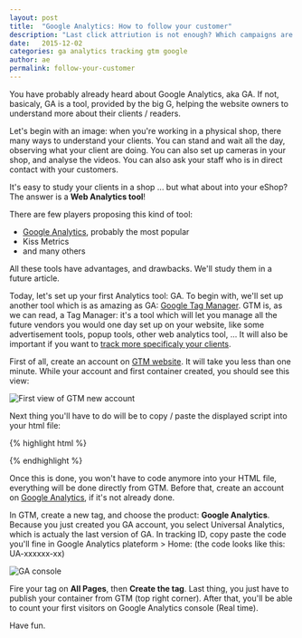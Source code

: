 ```yaml
---
layout: post
title:  "Google Analytics: How to follow your customer"
description: "Last click attriution is not enough? Which campaigns are assisting our ceonversions? Which ones are disguting your customers? This is a small Google Analytic - BigQuery - Python tutorial to understand a bit better you customers' behavior."
date:   2015-12-02
categories: ga analytics tracking gtm google
author: ae
permalink: follow-your-customer
---
```




You have probably already heard about Google Analytics, aka GA. If not, basicaly, GA is a tool, provided by the big G, helping the website owners to understand more about their clients / readers.

Let's begin with an image: when you're working in a physical shop, there many ways to understand your clients. You can stand and wait all the day, observing what your client are doing. You can also set up cameras in your shop, and analyse the videos. You can also ask your staff who is in direct contact with your customers.

It's easy to study your clients in a shop ... but what about into your eShop? The answer is a **Web Analytics tool**!

There are few players proposing this kind of tool:

- [Google Analytics][url-ga], probably the most popular
- Kiss Metrics
- and many others

All these tools have advantages, and drawbacks. We'll study them in a future article.

Today, let's set up your first Analytics tool: GA. To begin with, we'll set up another tool which is as amazing as GA: [Google Tag Manager][url-gtm]. GTM is, as we can read, a Tag Manager: it's a tool which will let you manage all the future vendors you would one day set up on your website, like some advertisement tools, popup tools, other web analytics tool, ... It will also be important if you want to [track more specificaly your clients][url-blank].

First of all, create an account on [GTM website][url-gtm-create]. It will take you less than one minute. While your account and first container created, you should see this view:

![First view of GTM new account](https://dl.dropboxusercontent.com/s/ikg5guvxh45qqs5/Screenshot%202015-06-08%2010.46.42.png)

Next thing you'll have to do will be to copy / paste the displayed script into your html file:

{% highlight html %}
<html>
    <head>
        <!-- Other metas -->
        <!-- Google Tag Manager -->
        <noscript><iframe src="//www.googletagmanager.com/ns.html?id=GTM-5WHRPL"
        height="0" width="0" style="display:none;visibility:hidden"></iframe></noscript>
        <script>(function(w,d,s,l,i){w[l]=w[l]||[];w[l].push({'gtm.start':
        new Date().getTime(),event:'gtm.js'});var f=d.getElementsByTagName(s)[0],
        j=d.createElement(s),dl=l!='dataLayer'?'&l='+l:'';j.async=true;j.src=
        '//www.googletagmanager.com/gtm.js?id='+i+dl;f.parentNode.insertBefore(j,f);
        })(window,document,'script','dataLayer','GTM-5WHRPL');</script>
        <!-- End Google Tag Manager -->
    </head>
    <body><!-- Body --></body>
</html>
{% endhighlight %}

Once this is done, you won't have to code anymore into your HTML file, everything will be done directly from GTM. Before that, create an account on [Google Analytics][url-ga], if it's not already done.

In GTM, create a new tag, and choose the product: **Google Analytics**. Because you just created you GA account, you select Universal Analytics, which is actualy the last version of GA. In tracking ID, copy paste the code you'll fine in Google Analytics plateform > Home: (the code looks like this: UA-xxxxxx-xx)

![GA console](https://dl.dropboxusercontent.com/s/g1ignwr6y0h4tte/Screenshot%202015-06-08%2011.09.43.png)

Fire your tag on **All Pages**, then **Create the tag**. Last thing, you just have to publish your container from GTM (top right corner). After that, you'll be able to count your first visitors on Google Analytics console (Real time).

Have fun.

[url-ga]: https://www.google.com/analytics/
[url-gtm]: http://tagmanager.google.com/
[url-gtm-create]: https://tagmanager.google.com/#/admin/accounts/create
[url-blank]: #
